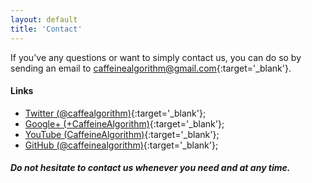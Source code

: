 ```yaml
---
layout: default
title: 'Contact'
---
```


If you've any questions or want to simply contact us, you can do so by sending an email to [caffeinealgorithm@gmail.com](mailto:caffeinealgorithm@gmail.com){:target='_blank'}.

#### Links

* [Twitter (@caffealgorithm)](https://twitter.com/caffealgorithm){:target='_blank'};
* [Google+ (+CaffeineAlgorithm)](https://plus.google.com/+CaffeineAlgorithm){:target='_blank'};
* [YouTube (CaffeineAlgorithm)](https://www.youtube.com/c/CaffeineAlgorithm){:target='_blank'};
* [GitHub (@caffeinealgorithm)](https://github.com/caffeinealgorithm){:target='_blank'};

#### *Do not hesitate to contact us whenever you need and at any time.*